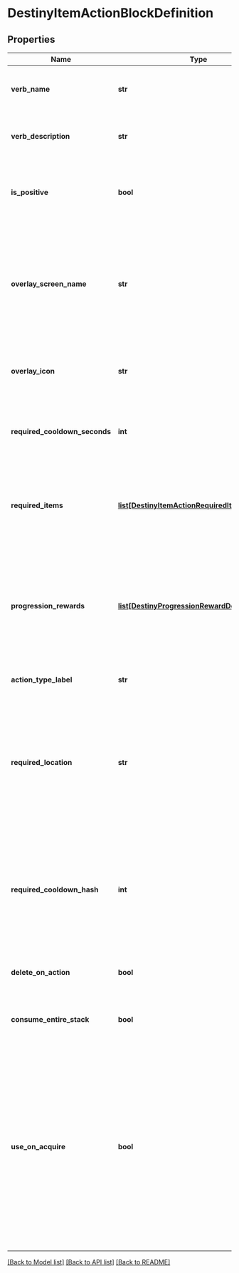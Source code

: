 # DestinyItemActionBlockDefinition

## Properties
Name | Type | Description | Notes
------------ | ------------- | ------------- | -------------
**verb_name** | **str** | Localized text for the verb of the action being performed. | [optional] 
**verb_description** | **str** | Localized text describing the action being performed. | [optional] 
**is_positive** | **bool** | The content has this property, however it&#39;s not entirely clear how it is used. | [optional] 
**overlay_screen_name** | **str** | If the action has an overlay screen associated with it, this is the name of that screen. Unfortunately, we cannot return the screen&#39;s data itself. | [optional] 
**overlay_icon** | **str** | The icon associated with the overlay screen for the action, if any. | [optional] 
**required_cooldown_seconds** | **int** | The number of seconds to delay before allowing this action to be performed again. | [optional] 
**required_items** | [**list[DestinyItemActionRequiredItemDefinition]**](DestinyItemActionRequiredItemDefinition.md) | If the action requires other items to exist or be destroyed, this is the list of those items and requirements. | [optional] 
**progression_rewards** | [**list[DestinyProgressionRewardDefinition]**](DestinyProgressionRewardDefinition.md) | If performing this action earns you Progression, this is the list of progressions and values granted for those progressions by performing this action. | [optional] 
**action_type_label** | **str** | The internal identifier for the action. | [optional] 
**required_location** | **str** | Theoretically, an item could have a localized string for a hint about the location in which the action should be performed. In practice, no items yet have this property. | [optional] 
**required_cooldown_hash** | **int** | The identifier hash for the Cooldown associated with this action. We have not pulled this data yet for you to have more data to use for cooldowns. | [optional] 
**delete_on_action** | **bool** | If true, the item is deleted when the action completes. | [optional] 
**consume_entire_stack** | **bool** | If true, the entire stack is deleted when the action completes. | [optional] 
**use_on_acquire** | **bool** | If true, this action will be performed as soon as you earn this item. Some rewards work this way, providing you a single item to pick up from a reward-granting vendor in-game and then immediately consuming itself to provide you multiple items. | [optional] 

[[Back to Model list]](../README.md#documentation-for-models) [[Back to API list]](../README.md#documentation-for-api-endpoints) [[Back to README]](../README.md)


